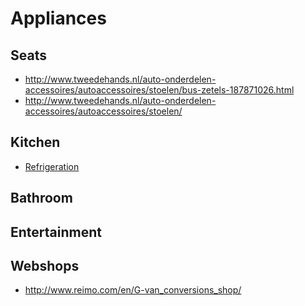 # Appliances

## Seats

- http://www.tweedehands.nl/auto-onderdelen-accessoires/autoaccessoires/stoelen/bus-zetels-187871026.html
- http://www.tweedehands.nl/auto-onderdelen-accessoires/autoaccessoires/stoelen/

## Kitchen

- [Refrigeration](refrigeration.md)

## Bathroom

## Entertainment

## Webshops

- http://www.reimo.com/en/G-van_conversions_shop/